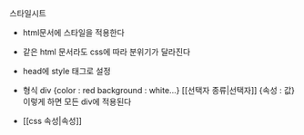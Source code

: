 스타일시트
- html문서에 스타일을 적용한다
- 같은 html 문서라도 css에 따라 분위기가 달라진다
- head에 style 태그로 설정


- 형식
	div {color : red
	background : white...}
	[[선택자 종류|선택자]] {속성 : 값}
	이렇게 하면 모든 div에 적용된다

- [[css 속성|속성]]
